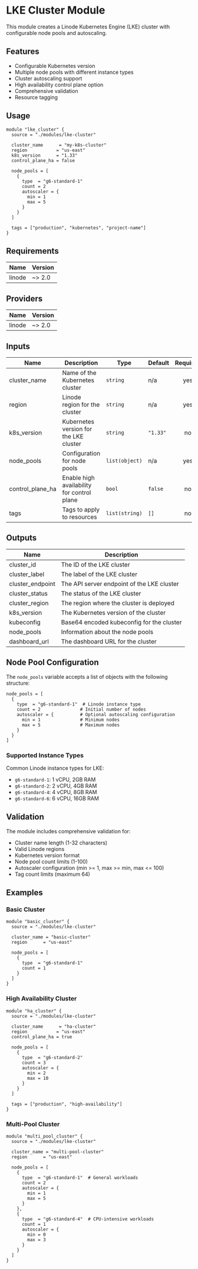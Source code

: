 # LKE Cluster Module

This module creates a Linode Kubernetes Engine (LKE) cluster with configurable node pools and autoscaling.

## Features

- Configurable Kubernetes version
- Multiple node pools with different instance types
- Cluster autoscaling support
- High availability control plane option
- Comprehensive validation
- Resource tagging

## Usage

```hcl
module "lke_cluster" {
  source = "./modules/lke-cluster"

  cluster_name      = "my-k8s-cluster"
  region           = "us-east"
  k8s_version      = "1.33"
  control_plane_ha = false

  node_pools = [
    {
      type  = "g6-standard-1"
      count = 2
      autoscaler = {
        min = 1
        max = 5
      }
    }
  ]

  tags = ["production", "kubernetes", "project-name"]
}
```

## Requirements

| Name | Version |
|------|---------|
| linode | ~> 2.0 |

## Providers

| Name | Version |
|------|---------|
| linode | ~> 2.0 |

## Inputs

| Name | Description | Type | Default | Required |
|------|-------------|------|---------|:--------:|
| cluster_name | Name of the Kubernetes cluster | `string` | n/a | yes |
| region | Linode region for the cluster | `string` | n/a | yes |
| k8s_version | Kubernetes version for the LKE cluster | `string` | `"1.33"` | no |
| node_pools | Configuration for node pools | `list(object)` | n/a | yes |
| control_plane_ha | Enable high availability for control plane | `bool` | `false` | no |
| tags | Tags to apply to resources | `list(string)` | `[]` | no |

## Outputs

| Name | Description |
|------|-------------|
| cluster_id | The ID of the LKE cluster |
| cluster_label | The label of the LKE cluster |
| cluster_endpoint | The API server endpoint of the LKE cluster |
| cluster_status | The status of the LKE cluster |
| cluster_region | The region where the cluster is deployed |
| k8s_version | The Kubernetes version of the cluster |
| kubeconfig | Base64 encoded kubeconfig for the cluster |
| node_pools | Information about the node pools |
| dashboard_url | The dashboard URL for the cluster |

## Node Pool Configuration

The `node_pools` variable accepts a list of objects with the following structure:

```hcl
node_pools = [
  {
    type  = "g6-standard-1"  # Linode instance type
    count = 2               # Initial number of nodes
    autoscaler = {          # Optional autoscaling configuration
      min = 1               # Minimum nodes
      max = 5               # Maximum nodes
    }
  }
]
```

### Supported Instance Types

Common Linode instance types for LKE:
- `g6-standard-1`: 1 vCPU, 2GB RAM
- `g6-standard-2`: 2 vCPU, 4GB RAM
- `g6-standard-4`: 4 vCPU, 8GB RAM
- `g6-standard-6`: 6 vCPU, 16GB RAM

## Validation

The module includes comprehensive validation for:
- Cluster name length (1-32 characters)
- Valid Linode regions
- Kubernetes version format
- Node pool count limits (1-100)
- Autoscaler configuration (min >= 1, max >= min, max <= 100)
- Tag count limits (maximum 64)

## Examples

### Basic Cluster
```hcl
module "basic_cluster" {
  source = "./modules/lke-cluster"

  cluster_name = "basic-cluster"
  region      = "us-east"
  
  node_pools = [
    {
      type  = "g6-standard-1"
      count = 1
    }
  ]
}
```

### High Availability Cluster
```hcl
module "ha_cluster" {
  source = "./modules/lke-cluster"

  cluster_name      = "ha-cluster"
  region           = "us-east"
  control_plane_ha = true
  
  node_pools = [
    {
      type  = "g6-standard-2"
      count = 3
      autoscaler = {
        min = 2
        max = 10
      }
    }
  ]

  tags = ["production", "high-availability"]
}
```

### Multi-Pool Cluster
```hcl
module "multi_pool_cluster" {
  source = "./modules/lke-cluster"

  cluster_name = "multi-pool-cluster"
  region      = "us-east"
  
  node_pools = [
    {
      type  = "g6-standard-1"  # General workloads
      count = 2
      autoscaler = {
        min = 1
        max = 5
      }
    },
    {
      type  = "g6-standard-4"  # CPU-intensive workloads
      count = 1
      autoscaler = {
        min = 0
        max = 3
      }
    }
  ]
}
```